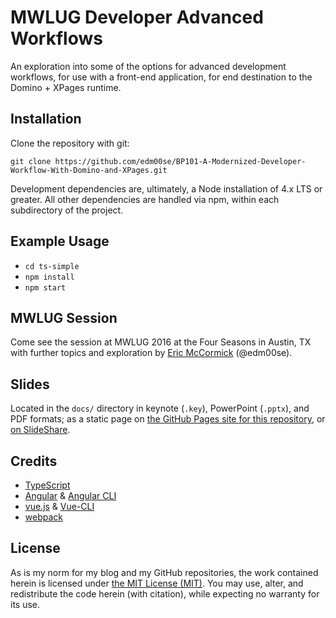 # MWLUG Developer Advanced Workflows

An exploration into some of the options for advanced development workflows, for use with a front-end application, for end destination to the Domino + XPages runtime.

## Installation

Clone the repository with git:

`git clone https://github.com/edm00se/BP101-A-Modernized-Developer-Workflow-With-Domino-and-XPages.git`

Development dependencies are, ultimately, a Node installation of 4.x LTS or greater. All other dependencies are handled via npm, within each subdirectory of the project.

## Example Usage

- `cd ts-simple`
- `npm install`
- `npm start`

## MWLUG Session

Come see the session at MWLUG 2016 at the Four Seasons in Austin, TX with further topics and exploration by [Eric McCormick](https://ericmccormick.io) (@edm00se).

## Slides

Located in the `docs/` directory in keynote (`.key`), PowerPoint (`.pptx`), and PDF formats; as a static page on [the GitHub Pages site for this repository](https://edm00se.github.io/BP101-A-Modernized-Developer-Workflow-With-Domino-and-XPages/), or [on SlideShare](http://www.slideshare.net/edm00se/bp101-a-modernized-workflow-w-dominoxpages).

## Credits

- [TypeScript](https://www.typescriptlang.org/)
- [Angular](https://angular.io/) & [Angular CLI](https://cli.angular.io/)
- [vue.js](https://vuejs.org/) & [Vue-CLI](https://github.com/vuejs/vue-cli)
- [webpack](https://webpack.github.io/)

## License

As is my norm for my blog and my GitHub repositories, the work contained herein is licensed under [the MIT License (MIT)](http://choosealicense.com/licenses/mit). You may use, alter, and redistribute the code herein (with citation), while expecting no warranty for its use.
